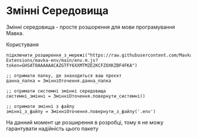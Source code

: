 # Змінні Середовища 

Змінні середовища - просте розшорення для мови програмування Мавка. 

Користуваня

```мавка
підключити_розширення_з_мережі("https://raw.githubusercontent.com/Mavka-Extensions/mavka-env/main/env.m.js?token=GHSAT0AAAAAACAZGTFY6XXMTMZE2KCFZOXKZBF4FKA")

;; отримати папку, де знаходиться ваш проєкт
данна_папка = ЗмінніОточення.данна_папка

;; отримати системні змінні середовища
системні_змінні = ЗмінніОточення.повернути_системні()

;; отримати змінні з файлу
змінні_з_файлу = ЗмінніОточення.повернути_з_файлу('.env')

```

На данний момент це розширення в розробці, тому я не можу гарантувати надійність цього пакету

